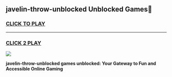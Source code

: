 
## javelin-throw-unblocked Unblocked Games👋
<h3>
<a href="https://news.freeplayer.one?title=javelin-throw-unblocked&ref=16F">CLICK TO PLAY</a></h3>
<hr>

<h3>
<a href="https://news.freeplayer.one?title=javelin-throw-unblocked&ref=16F">CLICK 2 PLAY</a>
  
</h3>

<a href="https://news.freeplayer.one?title=javelin-throw-unblocked&ref=16F/"><img src="https://clearcache.store/games.png"></a>


**javelin-throw-unblocked games unblocked: Your Gateway to Fun and Accessible Online Gaming**
